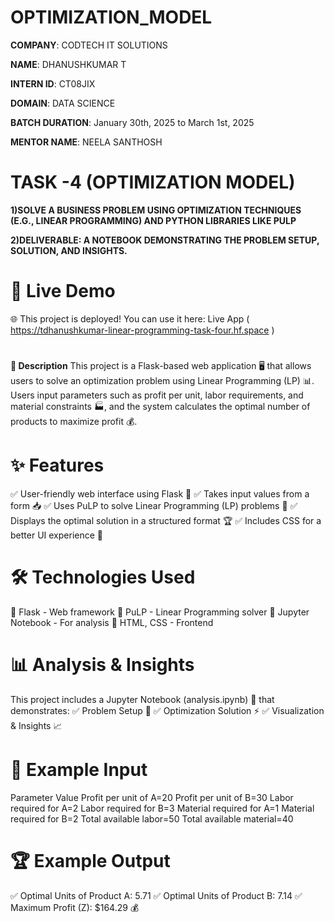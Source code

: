 # OPTIMIZATION_MODEL

**COMPANY**: CODTECH IT SOLUTIONS

**NAME**: DHANUSHKUMAR T

**INTERN ID**: CT08JIX

**DOMAIN**: DATA SCIENCE

**BATCH DURATION**: January 30th, 2025 to March 1st, 2025

**MENTOR NAME**: NEELA SANTHOSH
#
# TASK -4 (OPTIMIZATION MODEL)

**1)SOLVE A BUSINESS PROBLEM USING
OPTIMIZATION TECHNIQUES (E.G., LINEAR
PROGRAMMING) AND PYTHON LIBRARIES
LIKE PULP**

**2)DELIVERABLE: A NOTEBOOK
DEMONSTRATING THE PROBLEM
SETUP, SOLUTION, AND INSIGHTS.**
#

# 🔗 Live Demo
🌐 This project is deployed! You can use it here: Live App ( https://tdhanushkumar-linear-programming-task-four.hf.space )

#

**📘 Description**
This project is a Flask-based web application 🖥️ that allows users to solve an optimization problem using Linear Programming (LP) 📊. Users input parameters such as profit per unit, labor requirements, and material constraints 🏭, and the system calculates the optimal number of products to maximize profit 💰.

#

# ✨ Features
✅ User-friendly web interface using Flask 🎨
✅ Takes input values from a form 📥
✅ Uses PuLP to solve Linear Programming (LP) problems 🔢
✅ Displays the optimal solution in a structured format 🏆
✅ Includes CSS for a better UI experience 🎨

#

# 🛠️ Technologies Used
🔹 Flask - Web framework
🔹 PuLP - Linear Programming solver
🔹 Jupyter Notebook - For analysis
🔹 HTML, CSS - Frontend

#

# 📊 Analysis & Insights
This project includes a Jupyter Notebook (analysis.ipynb) 📘 that demonstrates:
✅ Problem Setup 📝
✅ Optimization Solution ⚡
✅ Visualization & Insights 📈

#

# 📌 Example Input
Parameter	Value
Profit per unit of A=20
Profit per unit of B=30
Labor required for A=2
Labor required for B=3
Material required for A=1
Material required for B=2
Total available labor=50
Total available material=40

#

# 🏆 Example Output
✅ Optimal Units of Product A: 5.71
✅ Optimal Units of Product B: 7.14
✅ Maximum Profit (Z): $164.29 💰
